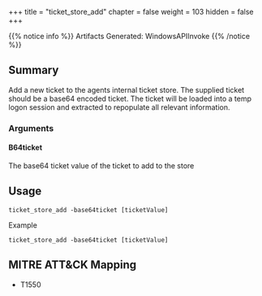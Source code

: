 +++
title = "ticket_store_add"
chapter = false
weight = 103
hidden = false
+++

{{% notice info %}}
Artifacts Generated:  WindowsAPIInvoke
{{% /notice %}}

## Summary
Add a new ticket to the agents internal ticket store. The supplied ticket should be a base64 encoded ticket. 
The ticket will be loaded into a temp logon session and extracted to repopulate all relevant information. 


### Arguments


#### B64ticket 
The base64 ticket value of the ticket to add to the store



## Usage
```
ticket_store_add -base64ticket [ticketValue]
```

Example
```
ticket_store_add -base64ticket [ticketValue]
```

## MITRE ATT&CK Mapping

- T1550